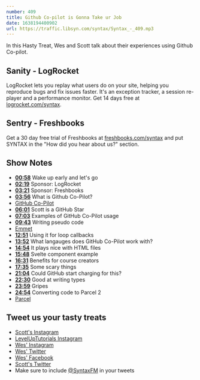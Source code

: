 ```yaml
---
number: 409
title: Github Co-pilot is Gonna Take ur Job
date: 1638194400902
url: https://traffic.libsyn.com/syntax/Syntax_-_409.mp3
---
```


In this Hasty Treat, Wes and Scott talk about their experiences using Github Co-pilot.

## Sanity - LogRocket

LogRocket lets you replay what users do on your site, helping you reproduce bugs and fix issues faster. It's an exception tracker, a session re-player and a performance monitor. Get 14 days free at [logrocket.com/syntax](https://logrocket.com/syntax).

## Sentry - Freshbooks

Get a 30 day free trial of Freshbooks at [freshbooks.com/syntax](https://freshbooks.com/syntax) and put SYNTAX in the "How did you hear about us?" section.

## Show Notes

* **[00:58](#t=00:58)** Wake up early and let's go
* **[02:19](#t=02:19)** Sponsor: LogRocket
* **[03:21](#t=03:21)** Sponsor: Freshbooks
* **[03:56](#t=03:56)** What is Github Co-Pilot?
* [GitHub Co-Pilot](https://copilot.github.com)
* **[06:01](#t=06:01)** Scott is a GitHub Star
* **[07:03](#t=07:03)** Examples of GitHub Co-Pilot usage
* **[09:43](#t=09:43)** Writing pseudo code
* [Emmet](https://www.emmet.io)
* **[12:51](#t=12:51)** Using it for loop callbacks
* **[13:52](#t=13:52)** What langauges does GitHub Co-Pilot work with?
* **[14:54](#t=14:54)** It plays nice with HTML files
* **[15:48](#t=15:48)** Svelte component example
* **[16:31](#t=16:31)** Benefits for course creators
* **[17:35](#t=17:35)** Some scary things
* **[21:04](#t=21:04)** Could GitHub start charging for this?
* **[22:30](#t=22:30)** Good at writing types
* **[23:59](#t=23:59)** Gripes
* **[24:54](#t=24:54)** Converting code to Parcel 2
* [Parcel](https://parceljs.org)

## Tweet us your tasty treats

* [Scott's Instagram](https://www.instagram.com/stolinski/)
* [LevelUpTutorials Instagram](https://www.instagram.com/LevelUpTutorials/)
* [Wes' Instagram](https://www.instagram.com/wesbos/)
* [Wes' Twitter](https://twitter.com/wesbos)
* [Wes' Facebook](https://www.facebook.com/wesbos.developer)
* [Scott's Twitter](https://twitter.com/stolinski)
* Make sure to include [@SyntaxFM](https://twitter.com/SyntaxFM) in your tweets
